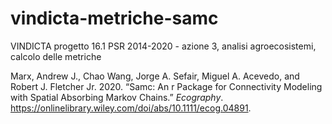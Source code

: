 # vindicta-metriche-samc

VINDICTA progetto 16.1 PSR 2014-2020 - azione 3, analisi agroecosistemi,
calcolo delle metriche

Marx, Andrew J., Chao Wang, Jorge A. Sefair, Miguel A. Acevedo, and
Robert J. Fletcher Jr. 2020. “Samc: An r Package for Connectivity
Modeling with Spatial Absorbing Markov Chains.” *Ecography*.
<https://onlinelibrary.wiley.com/doi/abs/10.1111/ecog.04891>.
